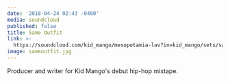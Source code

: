 ```yaml
---
date: '2018-04-24 02:43 -0400'
media: soundcloud
published: false
title: Same Outfit
link: >-
  https://soundcloud.com/kid_mango/mesopotamia-lav?in=kid_mango/sets/same-outfit-1
image: sameoutfit.jpg
---
```

Producer and writer for Kid Mango's debut hip-hop mixtape. 